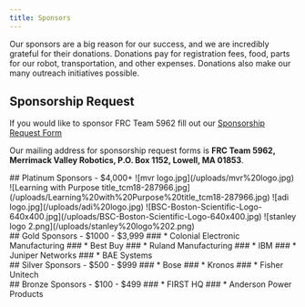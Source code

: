 ```yaml
---
title: Sponsors
---
```


Our sponsors are a big reason for our success, and we are incredibly grateful for their donations. Donations pay for registration fees, food, parts for our robot, transportation, and other expenses. Donations also make our many outreach initiatives possible.

## Sponsorship Request
If you would like to sponsor FRC Team 5962 fill out our [Sponsorship Request Form](https://drive.google.com/file/d/1cbe8bZwyNJ8WoEUp1mdeV8005pS-tHRw/view?usp=sharing)

Our mailing address for sponsorship request forms is **FRC Team 5962, Merrimack Valley Robotics, P.O. Box 1152, Lowell, MA 01853**.
<div class="divider"></div>
## Platinum Sponsors - $4,000+
![mvr logo.jpg](/uploads/mvr%20logo.jpg)
![Learning with Purpose title_tcm18-287966.jpg](/uploads/Learning%20with%20Purpose%20title_tcm18-287966.jpg)
![adi logo.jpg](/uploads/adi%20logo.jpg)
![BSC-Boston-Scientific-Logo-640x400.jpg](/uploads/BSC-Boston-Scientific-Logo-640x400.jpg)
![stanley logo 2.png](/uploads/stanley%20logo%202.png)
<div class="divider"></div>
## Gold Sponsors - $1000 - $3,999
### * Colonial Electronic Manufacturing
### * Best Buy
### * Ruland Manufacturing
### * IBM
### * Juniper Networks
### * BAE Systems
<div class="divider"></div>
## Silver Sponsors - $500 - $999
### * Bose
### * Kronos
### * Fisher Unitech  
<div class="divider"></div>
## Bronze Sponsors - $100 - $499
### * FIRST HQ
### * Anderson Power Products